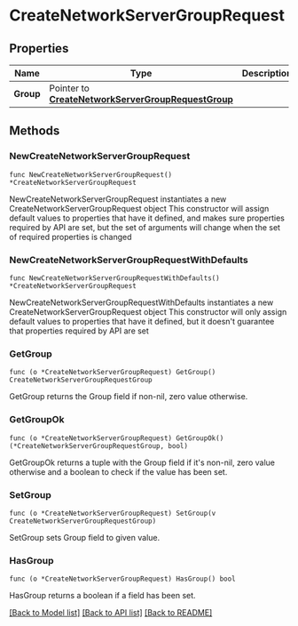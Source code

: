 # CreateNetworkServerGroupRequest

## Properties

Name | Type | Description | Notes
------------ | ------------- | ------------- | -------------
**Group** | Pointer to [**CreateNetworkServerGroupRequestGroup**](CreateNetworkServerGroupRequestGroup.md) |  | [optional] 

## Methods

### NewCreateNetworkServerGroupRequest

`func NewCreateNetworkServerGroupRequest() *CreateNetworkServerGroupRequest`

NewCreateNetworkServerGroupRequest instantiates a new CreateNetworkServerGroupRequest object
This constructor will assign default values to properties that have it defined,
and makes sure properties required by API are set, but the set of arguments
will change when the set of required properties is changed

### NewCreateNetworkServerGroupRequestWithDefaults

`func NewCreateNetworkServerGroupRequestWithDefaults() *CreateNetworkServerGroupRequest`

NewCreateNetworkServerGroupRequestWithDefaults instantiates a new CreateNetworkServerGroupRequest object
This constructor will only assign default values to properties that have it defined,
but it doesn't guarantee that properties required by API are set

### GetGroup

`func (o *CreateNetworkServerGroupRequest) GetGroup() CreateNetworkServerGroupRequestGroup`

GetGroup returns the Group field if non-nil, zero value otherwise.

### GetGroupOk

`func (o *CreateNetworkServerGroupRequest) GetGroupOk() (*CreateNetworkServerGroupRequestGroup, bool)`

GetGroupOk returns a tuple with the Group field if it's non-nil, zero value otherwise
and a boolean to check if the value has been set.

### SetGroup

`func (o *CreateNetworkServerGroupRequest) SetGroup(v CreateNetworkServerGroupRequestGroup)`

SetGroup sets Group field to given value.

### HasGroup

`func (o *CreateNetworkServerGroupRequest) HasGroup() bool`

HasGroup returns a boolean if a field has been set.


[[Back to Model list]](../README.md#documentation-for-models) [[Back to API list]](../README.md#documentation-for-api-endpoints) [[Back to README]](../README.md)


